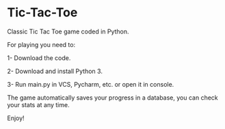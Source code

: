 # Tic-Tac-Toe
Classic Tic Tac Toe game coded in Python. 

For playing you need to:

1- Download the code.

2- Download and install Python 3.

3- Run main.py in VCS, Pycharm, etc. or open it in console.

The game automatically saves your progress in a database, you can check your stats at any time.

Enjoy!
